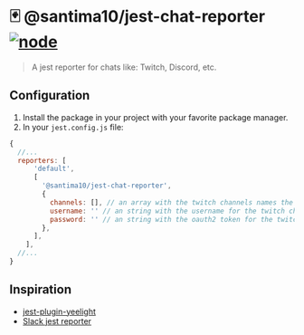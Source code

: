 # 🃏 @santima10/jest-chat-reporter [![node](https://github.com/SantiMA10/jest-chat-reporter/actions/workflows/node.yml/badge.svg)](https://github.com/SantiMA10/jest-chat-reporter/actions/workflows/node.yml)

> A jest reporter for chats like: Twitch, Discord, etc.

## Configuration

1. Install the package in your project with your favorite package manager.
2. In your `jest.config.js` file:

  ```js
  {
    //...
    reporters: [
        'default',
        [
          '@santima10/jest-chat-reporter',
          {
            channels: [], // an array with the twitch channels names the report is going to send messages
            username: '' // an string with the username for the twitch chat
            password: '' // an string with the oauth2 token for the twitch chat
          },
        ],
      ],
    //...
  }
  ```

## Inspiration

- [jest-plugin-yeelight](https://github.com/heedrox/jest-plugin-yeelight)
- [Slack jest reporter](https://github.com/BrunoScheufler/blog-code-examples/tree/master/custom-jest-reporter)
